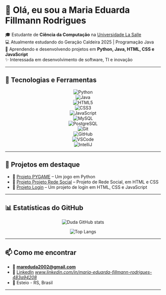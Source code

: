 # 👋 Olá, eu sou a Maria Eduarda Fillmann Rodrigues  

🎓 Estudante de **Ciência da Computação** na [Universidade La Salle](https://www.unilasalle.edu.br)  
💻 Atualmente estudando do Geração Caldeira 2025 | Programação Java  
🌱 Aprendendo e desenvolvendo projetos em **Python, Java, HTML, CSS e JavaScript**  
✨ Interessada em desenvolvimento de software, TI e inovação  

---

## 🚀 Tecnologias e Ferramentas  

<div align="center">
  
![Python](https://img.shields.io/badge/Python-3776AB?style=for-the-badge&logo=python&logoColor=white)  
![Java](https://img.shields.io/badge/Java-ED8B00?style=for-the-badge&logo=openjdk&logoColor=white)  
![HTML5](https://img.shields.io/badge/HTML5-E34F26?style=for-the-badge&logo=html5&logoColor=white)  
![CSS3](https://img.shields.io/badge/CSS3-1572B6?style=for-the-badge&logo=css3&logoColor=white)  
![JavaScript](https://img.shields.io/badge/JavaScript-F7DF1E?style=for-the-badge&logo=javascript&logoColor=black)  
![MySQL](https://img.shields.io/badge/MySQL-005C84?style=for-the-badge&logo=mysql&logoColor=white)  
![PostgreSQL](https://img.shields.io/badge/PostgreSQL-316192?style=for-the-badge&logo=postgresql&logoColor=white)  
![Git](https://img.shields.io/badge/Git-F05032?style=for-the-badge&logo=git&logoColor=white)  
![GitHub](https://img.shields.io/badge/GitHub-181717?style=for-the-badge&logo=github&logoColor=white)  
![VSCode](https://img.shields.io/badge/VS%20Code-0078d7?style=for-the-badge&logo=visual-studio-code&logoColor=white)  
![IntelliJ](https://img.shields.io/badge/IntelliJ%20IDEA-000000?style=for-the-badge&logo=intellij-idea&logoColor=white)  

</div>

---

## 📌 Projetos em destaque  

- 🔹 [Projeto PYGAME](https://github.com/eduardafillmann/pygame-exercicio) – Um jogo em Python  
- 🔹 [Projeto Projeto Rede Social](https://github.com/eduardafillmann/projeto-social) – Projeto de Rede Social, em HTML e CSS  
- 🔹 [Projeto Login](https://github.com/eduardafillmann/projeto-login) – Um projeto de login em HTML, CSS e JavaScript 

---

## 📊 Estatísticas do GitHub  

<div align="center">

![Duda GitHub stats](https://github-readme-stats.vercel.app/api?username=DudinhaFillmann&show_icons=true&theme=tokyonight)  

![Top Langs](https://github-readme-stats.vercel.app/api/top-langs/?username=DudinhaFillmann&layout=compact&theme=tokyonight)  

</div>

---

## 📫 Como me encontrar  

- 📧 **mareduda2002@gmail.com**  
- 💼 [LinkedIn](#) *www.linkedin.com/in/maria-eduarda-fillmann-rodrigues-483a94208*  
- 📍 Esteio - RS, Brasil  

---
